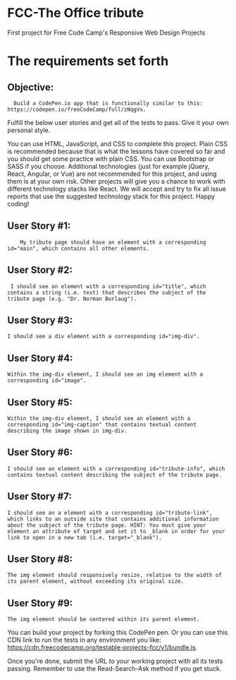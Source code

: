 # FCC-The Office tribute
First project for  Free Code Camp's Responsive Web Design Projects
# The requirements set forth 

##    Objective: 
      Build a CodePen.io app that is functionally similar to this: https://codepen.io/freeCodeCamp/full/zNqgVx.
   
Fulfill the below user stories and get all of the tests to pass. Give it your own personal style.

 You can use HTML, JavaScript, and CSS to complete this project. Plain CSS is recommended because that is what the lessons have covered so far and you should get some practice with plain CSS. You can use Bootstrap or SASS if you choose. Additional technologies (just for example jQuery, React, Angular, or Vue) are not recommended for this project, and using them is at your own risk. Other projects will give you a chance to work with different technology stacks like React. We will accept and try to fix all issue reports that use the suggested technology stack for this project. Happy coding!
    
##    User Story #1: 
        My tribute page should have an element with a corresponding id="main", which contains all other elements.

##    User Story #2: 
     I should see an element with a corresponding id="title", which contains a string (i.e. text) that describes the subject of the tribute page (e.g. "Dr. Norman Borlaug").

##    User Story #3: 
    I should see a div element with a corresponding id="img-div".

##    User Story #4: 
    Within the img-div element, I should see an img element with a corresponding id="image".

##    User Story #5: 
    Within the img-div element, I should see an element with a corresponding id="img-caption" that contains textual content describing the image shown in img-div.

##    User Story #6: 
    I should see an element with a corresponding id="tribute-info", which contains textual content describing the subject of the tribute page.

##    User Story #7: 
    I should see an a element with a corresponding id="tribute-link", which links to an outside site that contains additional information about the subject of the tribute page. HINT: You must give your element an attribute of target and set it to _blank in order for your link to open in a new tab (i.e. target="_blank").

##    User Story #8: 
    The img element should responsively resize, relative to the width of its parent element, without exceeding its original size.

##    User Story #9: 
    The img element should be centered within its parent element.


You can build your project by forking this CodePen pen. Or you can use this CDN link to run the tests in any environment you like: https://cdn.freecodecamp.org/testable-projects-fcc/v1/bundle.js.

Once you're done, submit the URL to your working project with all its tests passing.
    Remember to use the Read-Search-Ask method if you get stuck.

